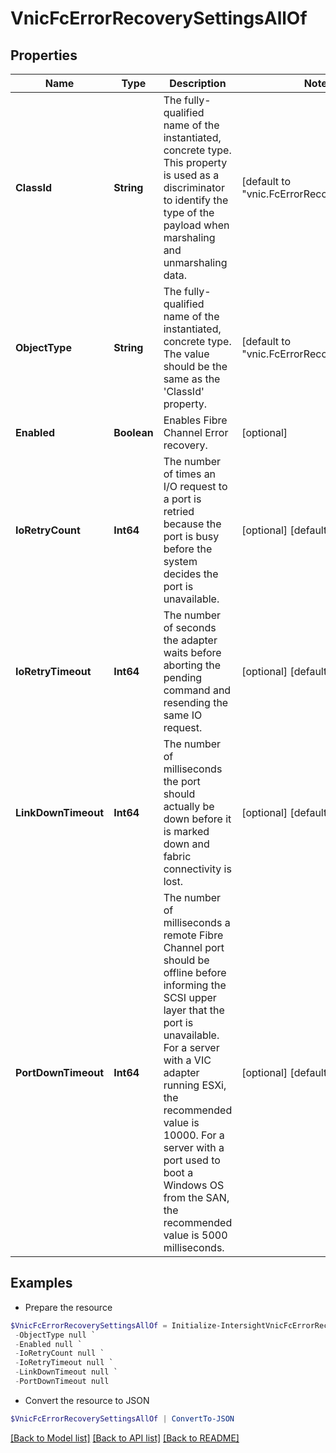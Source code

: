 # VnicFcErrorRecoverySettingsAllOf
## Properties

Name | Type | Description | Notes
------------ | ------------- | ------------- | -------------
**ClassId** | **String** | The fully-qualified name of the instantiated, concrete type. This property is used as a discriminator to identify the type of the payload when marshaling and unmarshaling data. | [default to "vnic.FcErrorRecoverySettings"]
**ObjectType** | **String** | The fully-qualified name of the instantiated, concrete type. The value should be the same as the &#39;ClassId&#39; property. | [default to "vnic.FcErrorRecoverySettings"]
**Enabled** | **Boolean** | Enables Fibre Channel Error recovery. | [optional] 
**IoRetryCount** | **Int64** | The number of times an I/O request to a port is retried because the port is busy before the system decides the port is unavailable. | [optional] [default to 8]
**IoRetryTimeout** | **Int64** | The number of seconds the adapter waits before aborting the pending command and resending the same IO request. | [optional] [default to 5]
**LinkDownTimeout** | **Int64** | The number of milliseconds the port should actually be down before it is marked down and fabric connectivity is lost. | [optional] [default to 30000]
**PortDownTimeout** | **Int64** | The number of milliseconds a remote Fibre Channel port should be offline before informing the SCSI upper layer that the port is unavailable. For a server with a VIC adapter running ESXi, the recommended value is 10000. For a server with a port used to boot a Windows OS from the SAN, the recommended value is 5000 milliseconds. | [optional] [default to 10000]

## Examples

- Prepare the resource
```powershell
$VnicFcErrorRecoverySettingsAllOf = Initialize-IntersightVnicFcErrorRecoverySettingsAllOf  -ClassId null `
 -ObjectType null `
 -Enabled null `
 -IoRetryCount null `
 -IoRetryTimeout null `
 -LinkDownTimeout null `
 -PortDownTimeout null
```

- Convert the resource to JSON
```powershell
$VnicFcErrorRecoverySettingsAllOf | ConvertTo-JSON
```

[[Back to Model list]](../README.md#documentation-for-models) [[Back to API list]](../README.md#documentation-for-api-endpoints) [[Back to README]](../README.md)

